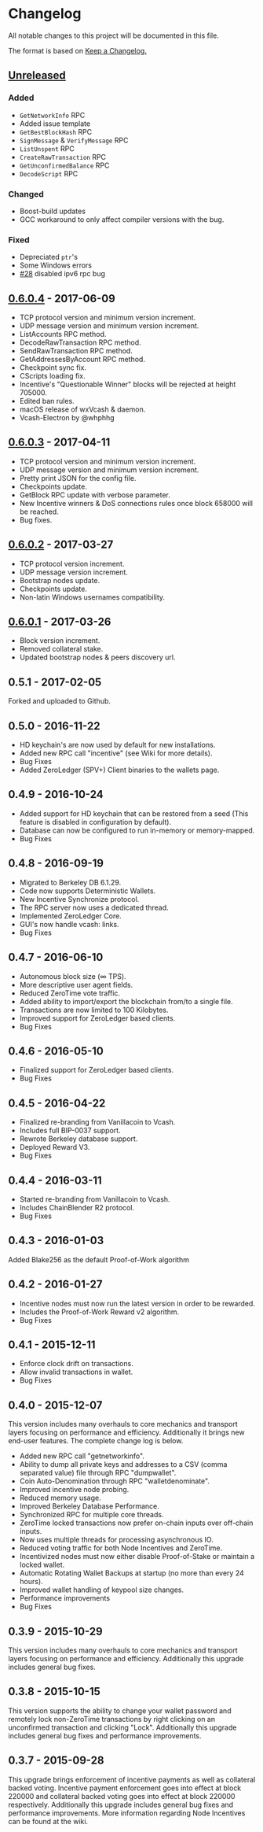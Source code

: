 # Changelog

All notable changes to this project will be documented in this file.

The format is based on [Keep a Changelog.](http://keepachangelog.com/en/1.0.0/)

## [Unreleased]

### Added

* `GetNetworkInfo` RPC
* Added issue template
* `GetBestBlockHash` RPC
* `SignMessage` & `VerifyMessage` RPC
* `ListUnspent` RPC
* `CreateRawTransaction` RPC
* `GetUnconfirmedBalance` RPC
* `DecodeScript` RPC

### Changed

* Boost-build updates
* GCC workaround to only affect compiler versions with the bug.

### Fixed

* Depreciated `ptr`'s
* Some Windows errors
* [#28](https://github.com/openvcash/vcash/issues/28) disabled ipv6 rpc bug

## [0.6.0.4] - 2017-06-09

* TCP protocol version and minimum version increment.
* UDP message version and minimum version increment.
* ListAccounts RPC method.
* DecodeRawTransaction RPC method.
* SendRawTransaction RPC method.
* GetAddressesByAccount RPC method.
* Checkpoint sync fix.
* CScripts loading fix.
* Incentive's "Questionable Winner" blocks will be rejected at height 705000.
* Edited ban rules.
* macOS release of wxVcash & daemon.
* Vcash-Electron by @whphhg

## [0.6.0.3] - 2017-04-11

* TCP protocol version and minimum version increment.
* UDP message version and minimum version increment.
* Pretty print JSON for the config file.
* Checkpoints update.
* GetBlock RPC update with verbose parameter.
* New Incentive winners & DoS connections rules once block 658000 will be reached.
* Bug fixes.

## [0.6.0.2] - 2017-03-27

* TCP protocol version increment.
* UDP message version increment.
* Bootstrap nodes update.
* Checkpoints update.
* Non-latin Windows usernames compatibility.

## [0.6.0.1] - 2017-03-26

* Block version increment.
* Removed collateral stake.
* Updated bootstrap nodes & peers discovery url.

## 0.5.1 - 2017-02-05

Forked and uploaded to Github.

## 0.5.0 - 2016-11-22

* HD keychain's are now used by default for new installations.
* Added new RPC call "incentive" (see Wiki for more details).
* Bug Fixes
* Added ZeroLedger (SPV+) Client binaries to the wallets page.

## 0.4.9 - 2016-10-24

* Added support for HD keychain that can be restored from a seed (This feature is disabled in configuration by default).
* Database can now be configured to run in-memory or memory-mapped.
* Bug Fixes

## 0.4.8 - 2016-09-19

* Migrated to Berkeley DB 6.1.29.
* Code now supports Deterministic Wallets.
* New Incentive Synchronize protocol.
* The RPC server now uses a dedicated thread.
* Implemented ZeroLedger Core.
* GUI's now handle vcash: links.
* Bug Fixes

## 0.4.7 - 2016-06-10

* Autonomous block size (∞ TPS).
* More descriptive user agent fields.
* Reduced ZeroTime vote traffic.
* Added ability to import/export the blockchain from/to a single file.
* Transactions are now limited to 100 Kilobytes.
* Improved support for ZeroLedger based clients.
* Bug Fixes

## 0.4.6 - 2016-05-10

* Finalized support for ZeroLedger based clients.
* Bug Fixes

## 0.4.5 - 2016-04-22

* Finalized re-branding from Vanillacoin to Vcash.
* Includes full BIP-0037 support.
* Rewrote Berkeley database support.
* Deployed Reward V3.
* Bug Fixes

## 0.4.4 - 2016-03-11

* Started re-branding from Vanillacoin to Vcash.
* Includes ChainBlender R2 protocol.
* Bug Fixes

## 0.4.3 - 2016-01-03

Added Blake256 as the default Proof-of-Work algorithm

## 0.4.2 - 2016-01-27

* Incentive nodes must now run the latest version in order to be rewarded.
* Includes the Proof-of-Work Reward v2 algorithm.
* Bug Fixes

## 0.4.1 - 2015-12-11

* Enforce clock drift on transactions.
* Allow invalid transactions in wallet.
* Bug Fixes

## 0.4.0 - 2015-12-07

This version includes many overhauls to core mechanics and transport layers focusing on performance and efficiency. Additionally it brings new end-user features. The complete change log is below.

* Added new RPC call "getnetworkinfo".
* Ability to dump all private keys and addresses to a CSV (comma separated value) file through RPC "dumpwallet".
* Coin Auto-Denomination through RPC "walletdenominate".
* Improved incentive node probing.
* Reduced memory usage.
* Improved Berkeley Database Performance.
* Synchronized RPC for multiple core threads.
* ZeroTime locked transactions now prefer on-chain inputs over off-chain inputs.
* Now uses multiple threads for processing asynchronous IO.
* Reduced voting traffic for both Node Incentives and ZeroTime.
* Incentivized nodes must now either disable Proof-of-Stake or maintain a locked wallet.
* Automatic Rotating Wallet Backups at startup (no more than every 24 hours).
* Improved wallet handling of keypool size changes.
* Performance improvements
* Bug Fixes

## 0.3.9 - 2015-10-29

This version includes many overhauls to core mechanics and transport layers focusing on performance and efficiency. Additionally this upgrade includes general bug fixes.

## 0.3.8 - 2015-10-15

This version supports the ability to change your wallet password and remotely lock non-ZeroTime transactions by right clicking on an unconfirmed transaction and clicking "Lock". Additionally this upgrade includes general bug fixes and performance improvements.

## 0.3.7 - 2015-09-28

This upgrade brings enforcement of incentive payments as well as collateral backed voting. Incentive payment enforcement goes into effect at block 220000 and collateral backed voting goes into effect at block 220000 respectively. Additionally this upgrade includes general bug fixes and performance improvements. More information regarding Node Incentives can be found at the wiki.

[unreleased]: https://github.com/openvcash/vcash/compare/0.6.0.4...HEAD
[0.6.0.4]: https://github.com/openvcash/vcash/compare/0.6.0.3...0.6.0.4
[0.6.0.3]: https://github.com/openvcash/vcash/compare/0.6.0.2...0.6.0.3
[0.6.0.2]: https://github.com/openvcash/vcash/compare/0.6.0.1...0.6.0.2
[0.6.0.1]: https://github.com/openvcash/vcash/compare/0.5.0...0.6.0.1
